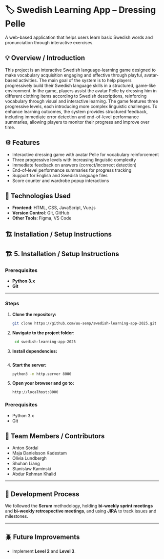 # 🏷️ Swedish Learning App – Dressing Pelle

A web-based application that helps users learn basic Swedish words and pronunciation through interactive exercises.

## 💡 Overview / Introduction

This project is an interactive Swedish language-learning game designed to make vocabulary acquisition engaging and effective through playful, avatar-based activities. The main goal of the system is to help players progressively build their Swedish language skills in a structured, game-like environment. In the game, players assist the avatar Pelle by dressing him in different clothing items according to Swedish descriptions, reinforcing vocabulary through visual and interactive learning. The game features three progressive levels, each introducing more complex linguistic challenges. To enhance learning outcomes, the system provides structured feedback, including immediate error detection and end-of-level performance summaries, allowing players to monitor their progress and improve over time.

## ⚙️ Features

- Interactive dressing game with avatar Pelle for vocabulary reinforcement
- Three progressive levels with increasing linguistic complexity
- Immediate feedback on answers (correct/incorrect detection)
- End-of-level performance summaries for progress tracking
- Support for English and Swedish language files
- Score counter and wardrobe popup interactions

## 🧰 Technologies Used

- **Frontend**: HTML, CSS, JavaScript, Vue.js
- **Version Control**: Git, GitHub
- **Other Tools**: Figma, VS Code

## 🏗️ Installation / Setup Instructions

## 🏗️ 5. Installation / Setup Instructions

### Prerequisites
- **Python 3.x**
- **Git**

---

### Steps

1. **Clone the repository:**
   ```bash
   git clone https://github.com/uu-semp/swedish-learning-app-2025.git

2. **Navigate to the project folder:**
   ```bash
    cd swedish-learning-app-2025

3. **Install dependencies:**
   ```bash

4. **Start the server:**
    ```bash
    python3 -m http.server 8000

5. **Open your browser and go to:**
    ```bash
    http://localhost:8000

### Prerequisites
- Python 3.x
- Git


## 👥 Team Members / Contributors
- Anton Sördal  
- Maja Danielsson Kadestam  
- Olivia Lundbergh  
- Shuhan Liang  
- Stanislaw Kaminski  
- Abdur Rehman Khalid  

---

## 🧭 Development Process
We followed the **Scrum** methodology, holding **bi-weekly sprint meetings** and **bi-weekly retrospective meetings**, and using **JIRA** to track issues and milestones.

---

## 🪲 Future Improvements
- Implement **Level 2** and **Level 3**.